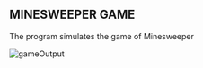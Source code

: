 ## MINESWEEPER GAME

The program simulates the game of Minesweeper

![gameOutput](https://user-images.githubusercontent.com/64809828/230805865-92a27e36-7d10-4a50-9140-a319e2504ad1.png)